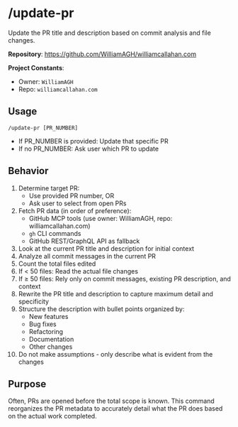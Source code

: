 # /update-pr

Update the PR title and description based on commit analysis and file changes.

**Repository**: <https://github.com/WilliamAGH/williamcallahan.com>

**Project Constants**:
- Owner: `WilliamAGH`
- Repo: `williamcallahan.com`

## Usage

`/update-pr [PR_NUMBER]`

- If PR_NUMBER is provided: Update that specific PR
- If no PR_NUMBER: Ask user which PR to update

## Behavior

1. Determine target PR:
   - Use provided PR number, OR
   - Ask user to select from open PRs
2. Fetch PR data (in order of preference):
   - GitHub MCP tools (use owner: WilliamAGH, repo: williamcallahan.com)
   - `gh` CLI commands
   - GitHub REST/GraphQL API as fallback
3. Look at the current PR title and description for initial context
4. Analyze all commit messages in the current PR
5. Count the total files edited
6. If < 50 files: Read the actual file changes
7. If ≥ 50 files: Rely only on commit messages, existing PR description, and context
8. Rewrite the PR title and description to capture maximum detail and specificity
9. Structure the description with bullet points organized by:
   - New features
   - Bug fixes
   - Refactoring
   - Documentation
   - Other changes
10. Do not make assumptions - only describe what is evident from the changes

## Purpose

Often, PRs are opened before the total scope is known. This command reorganizes the PR metadata to accurately detail what the PR does based on the actual work completed.
